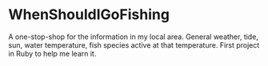 # WhenShouldIGoFishing
 A one-stop-shop for the information in my local area.  General weather, tide, sun, water temperature, fish species active at that temperature.  First project in Ruby to help me learn it.
